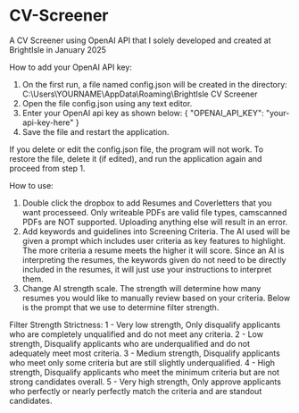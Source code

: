 # CV-Screener
A CV Screener using OpenAI API that I solely developed and created at BrightIsle in January 2025

How to add your OpenAI API key:
1. On the first run, a file named config.json will be created in the directory: C:\Users\YOURNAME\AppData\Roaming\BrightIsle CV Screener
2. Open the file config.json using any text editor.
3. Enter your OpenAI api key as shown below:
{
    "OPENAI_API_KEY": "your-api-key-here"
}
4. Save the file and restart the application.

If you delete or edit the config.json file, the program will not work. To restore the file, delete it (if edited), and run the application again and proceed from step 1. 



How to use:
1. Double click the dropbox to add Resumes and Coverletters that you want processeed. Only writeable PDFs are valid file types, camscanned PDFs are NOT supported. Uploading anything else will result in an error.
2. Add keywords and guidelines into Screening Criteria. The AI used will be given a prompt which includes user criteria as key features to highlight. The more criteria a resume meets
the higher it will score. Since an AI is interpreting the resumes, the keywords given do not need to be directly included in the resumes, it will just use your instructions to interpret them.
3. Change AI strength scale. The strength will determine how many resumes you would like to manually review based on your criteria. Below is the prompt that we use to determine filter strength.


Filter Strength Strictness:
1 - Very low strength, Only disqualify applicants who are completely unqualified and do not meet any criteria.
2 - Low strength, Disqualify applicants who are underqualified and do not adequately meet most criteria.
3 - Medium strength, Disqualify applicants who meet only some criteria but are still slightly underqualified.
4 - High strength, Disqualify applicants who meet the minimum criteria but are not strong candidates overall.
5 - Very high strength, Only approve applicants who perfectly or nearly perfectly match the criteria and are standout candidates.
